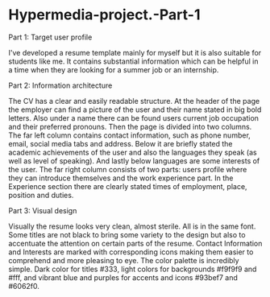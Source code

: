 # Hypermedia-project.-Part-1

Part 1: Target user profile

  I've developed a resume template mainly for myself but it is also suitable for students like me. It contains substantial    information which can be helpful in a time when they are looking for a summer job or an internship. 

Part 2: Information architecture

  The CV has a clear and easily readable structure. At the header of the page the employer can find a picture of the user and their name stated in big bold letters. Also under a name there can be found users current job occupation and their preferred pronouns. 
  Then the page is divided into two columns. The far left column contains contact information,  such as phone number, email, social media tabs and address. Below it are briefly stated the academic achievements of the user and also the languages they speak (as well as level of speaking). And lastly below languages are some interests of the user.
The far right column consists of two parts: users profile where they can introduce themselves and the work experience part. In the Experience section there are clearly stated times of employment, place, position and duties.

Part 3: Visual design

  Visually the resume looks very clean, almost sterile. All is in the same font. Some titles are not black to bring some variety to the design but also to accentuate the attention on certain parts of the resume.
Contact Information and Interests are marked with corresponding icons making them easier to comprehend and more pleasing to eye.
  The color palette is incredibly simple. Dark color for titles #333, light colors for backgrounds #f9f9f9 and #fff, and vibrant blue and purples for accents and icons #93bef7 and #6062f0.

